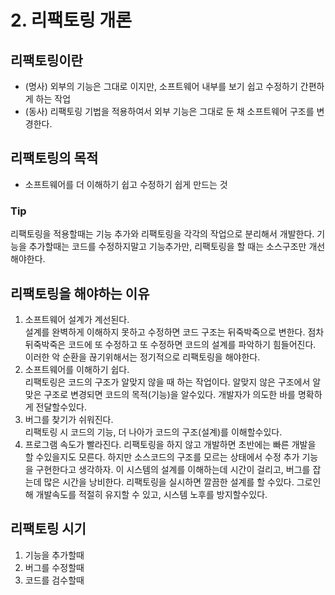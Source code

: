 # 2. 리팩토링 개론

## 리팩토링이란  
- (명사) 외부의 기능은 그대로 이지만, 소프트웨어 내부를 보기 쉽고 수정하기 간편하게 하는 작업 
- (동사) 리팩토링 기법을 적용하여서 외부 기능은 그대로 둔 채 소프트웨어 구조를 변경한다.

## 리팩토링의 목적
- 소프트웨어를 더 이해하기 쉽고 수정하기 쉽게 만드는 것

### Tip
리팩토링을 적용할때는 기능 추가와 리팩토링을 각각의 작업으로 분리해서 개발한다.
기능을 추가할때는 코드를 수정하지말고 기능추가만, 리팩토링을 할 때는 소스구조만 개선해야한다.

## 리팩토링을 해야하는 이유
1. 소프트웨어 설계가 계선된다.  
설계를 완벽하게 이해하지 못하고 수정하면 코드 구조는 뒤죽박죽으로 변한다. 점차 뒤죽박죽은 코드에 또 수정하고 또 수정하면 코드의 설계를 파악하기 힘들어진다. 이러한 악 순환을 끊기위해서는 정기적으로 리팩토링을 해야한다.
2. 소프트웨어를 이해하기 쉽다.  
리팩토링은 코드의 구조가 알맞지 않을 때 하는 작업이다. 알맞지 않은 구조에서 알맞은 구조로 변경되면 코드의 목적(기능)을 알수있다. 개발자가 의도한 바를 명확하게 전달할수있다.
3. 버그를 찾기가 쉬워진다.  
리팩토링 시 코드의 기능, 더 나아가 코드의 구조(설계)를 이해할수있다.
4. 프로그램 속도가 빨라진다.
리팩토링을 하지 않고 개발하면 초반에는 빠른 개발을 할 수있을지도 모른다. 하지만 소스코드의 구조를 모르는 상태에서 수정 추가 기능을 구현한다고 생각하자. 이 시스템의 설계를 이해하는데 시간이 걸리고, 버그를 잡는데 많은 시간을 낭비한다.
리팩토링을 실시하면 깔끔한 설계를 할 수있다. 그로인해 개발속도를 적절히 유지할 수 있고, 시스템 노후를 방지할수있다.

## 리팩토링 시기
1. 기능을 추가할때
2. 버그를 수정할때
3. 코드를 검수할때
